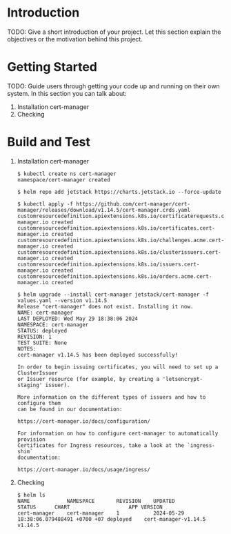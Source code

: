 # Introduction 
TODO: Give a short introduction of your project. Let this section explain the objectives or the motivation behind this project. 

# Getting Started
TODO: Guide users through getting your code up and running on their own system. In this section you can talk about:
1.	Installation cert-manager
2.  Checking
# Build and Test
1. Installation cert-manager
    ```
    $ kubectl create ns cert-manager          
    namespace/cert-manager created

    $ helm repo add jetstack https://charts.jetstack.io --force-update

    $ kubectl apply -f https://github.com/cert-manager/cert-manager/releases/download/v1.14.5/cert-manager.crds.yaml
    customresourcedefinition.apiextensions.k8s.io/certificaterequests.cert-manager.io created
    customresourcedefinition.apiextensions.k8s.io/certificates.cert-manager.io created
    customresourcedefinition.apiextensions.k8s.io/challenges.acme.cert-manager.io created
    customresourcedefinition.apiextensions.k8s.io/clusterissuers.cert-manager.io created
    customresourcedefinition.apiextensions.k8s.io/issuers.cert-manager.io created
    customresourcedefinition.apiextensions.k8s.io/orders.acme.cert-manager.io created

    $ helm upgrade --install cert-manager jetstack/cert-manager -f values.yaml --version v1.14.5
    Release "cert-manager" does not exist. Installing it now.
    NAME: cert-manager
    LAST DEPLOYED: Wed May 29 18:38:06 2024
    NAMESPACE: cert-manager
    STATUS: deployed
    REVISION: 1
    TEST SUITE: None
    NOTES:
    cert-manager v1.14.5 has been deployed successfully!

    In order to begin issuing certificates, you will need to set up a ClusterIssuer
    or Issuer resource (for example, by creating a 'letsencrypt-staging' issuer).

    More information on the different types of issuers and how to configure them
    can be found in our documentation:

    https://cert-manager.io/docs/configuration/

    For information on how to configure cert-manager to automatically provision
    Certificates for Ingress resources, take a look at the `ingress-shim`
    documentation:

    https://cert-manager.io/docs/usage/ingress/

2. Checking
    ```
    $ helm ls                                                    
    NAME        	NAMESPACE   	REVISION	UPDATED                                	STATUS  	CHART               	APP VERSION
    cert-manager	cert-manager	1       	2024-05-29 18:38:06.079488491 +0700 +07	deployed	cert-manager-v1.14.5	v1.14.5


    